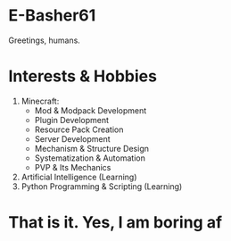 # E-Basher61

Greetings, humans.

# Interests & Hobbies

1. Minecraft:
	- Mod & Modpack Development
	- Plugin Development
	- Resource Pack Creation
	- Server Development
	- Mechanism & Structure Design
	- Systematization & Automation
	- PVP & Its Mechanics
2. Artificial Intelligence (Learning)
3. Python Programming & Scripting (Learning)

# That is it. Yes, I am boring af
